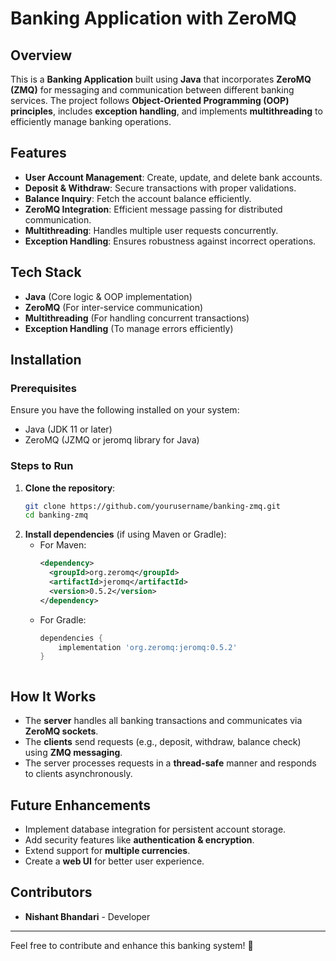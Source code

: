# Banking Application with ZeroMQ

## Overview
This is a **Banking Application** built using **Java** that incorporates **ZeroMQ (ZMQ)** for messaging and communication between different banking services. The project follows **Object-Oriented Programming (OOP) principles**, includes **exception handling**, and implements **multithreading** to efficiently manage banking operations.

## Features
- **User Account Management**: Create, update, and delete bank accounts.
- **Deposit & Withdraw**: Secure transactions with proper validations.
- **Balance Inquiry**: Fetch the account balance efficiently.
- **ZeroMQ Integration**: Efficient message passing for distributed communication.
- **Multithreading**: Handles multiple user requests concurrently.
- **Exception Handling**: Ensures robustness against incorrect operations.

## Tech Stack
- **Java** (Core logic & OOP implementation)
- **ZeroMQ** (For inter-service communication)
- **Multithreading** (For handling concurrent transactions)
- **Exception Handling** (To manage errors efficiently)

## Installation
### Prerequisites
Ensure you have the following installed on your system:
- Java (JDK 11 or later)
- ZeroMQ (JZMQ or jeromq library for Java)

### Steps to Run
1. **Clone the repository**:
   ```sh
   git clone https://github.com/yourusername/banking-zmq.git
   cd banking-zmq
   ```
2. **Install dependencies** (if using Maven or Gradle):
   - For Maven:
     ```xml
     <dependency>
       <groupId>org.zeromq</groupId>
       <artifactId>jeromq</artifactId>
       <version>0.5.2</version>
     </dependency>
     ```
   - For Gradle:
     ```groovy
     dependencies {
         implementation 'org.zeromq:jeromq:0.5.2'
     }
     ```
   ```

## How It Works
- The **server** handles all banking transactions and communicates via **ZeroMQ sockets**.
- The **clients** send requests (e.g., deposit, withdraw, balance check) using **ZMQ messaging**.
- The server processes requests in a **thread-safe** manner and responds to clients asynchronously.


## Future Enhancements
- Implement database integration for persistent account storage.
- Add security features like **authentication & encryption**.
- Extend support for **multiple currencies**.
- Create a **web UI** for better user experience.

## Contributors
- **Nishant Bhandari** - Developer

---
Feel free to contribute and enhance this banking system! 🚀

